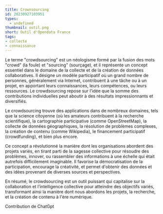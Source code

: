 ```yaml
---
title: Crownsourcing
id: 20230927103951
types:
  - undefined
thumbnail: outil.png
short: Outil d'Opendata France
tags:
- collecte
- connaissance
---
```

Le terme "crowdsourcing" est un néologisme formé par la fusion des mots "crowd" (la foule) et "sourcing" (sourçage), et il représente un concept essentiel dans le domaine de la collecte et de la création de données collaboratives. Il désigne un modèle participatif où un grand nombre de personnes, généralement via Internet, contribuent à une tâche ou à un projet, en apportant leurs connaissances, leurs compétences, ou leurs ressources. Le crowdsourcing repose sur l'idée que la somme des contributions individuelles peut aboutir à des résultats impressionnants et diversifiés.

Le crowdsourcing trouve des applications dans de nombreux domaines, tels que la science citoyenne (où les amateurs contribuent à la recherche scientifique), la cartographie participative (comme OpenStreetMap), la collecte de données géographiques, la résolution de problèmes complexes, la création de contenu (comme Wikipedia), le financement participatif (crowdfunding), et bien plus encore.

Ce concept a révolutionné la manière dont les organisations abordent des projets variés, en tirant parti de la sagesse collective pour résoudre des problèmes, innover, ou rassembler des informations à une échelle qui était autrefois difficilement imaginable. Il favorise la démocratisation de la participation, encourage la créativité, et permet d'obtenir des données et des idées provenant de diverses sources et perspectives.

En résumé, le crowdsourcing est un outil puissant qui capitalise sur la collaboration et l'intelligence collective pour atteindre des objectifs variés, transformant ainsi la manière dont nous abordons les projets, la recherche, et la création de contenu à l'ère numérique.

Contribution de ChatGpt
